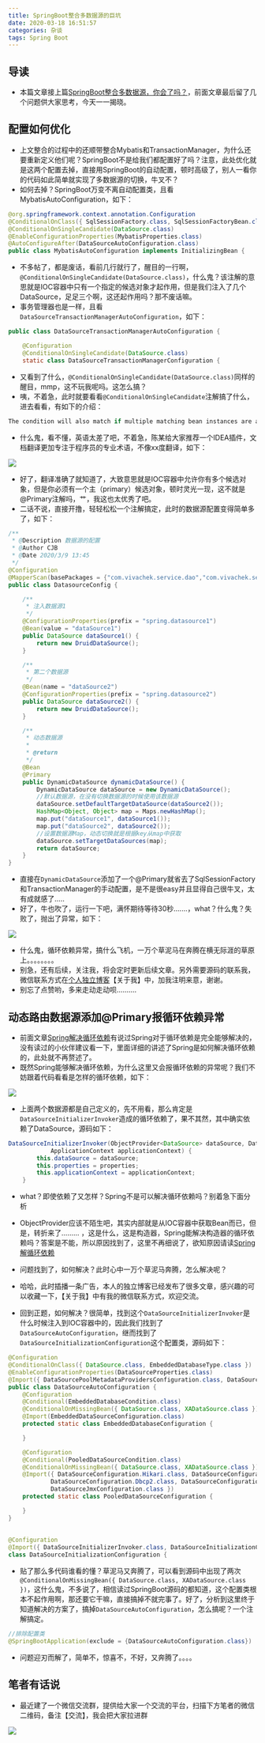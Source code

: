 ```yaml
---
title: SpringBoot整合多数据源的巨坑
date: 2020-03-18 16:51:57
categories: 杂谈
tags: Spring Boot
---
```

## 导读

- 本篇文章接上篇[SpringBoot整合多数据源，你会了吗？](https://chenjiabing666.github.io/2020/03/12/SpringBoot%E6%95%B4%E5%90%88%E5%A4%9A%E6%95%B0%E6%8D%AE%E6%BA%90%EF%BC%8C%E4%BD%A0%E4%BC%9A%E4%BA%86%E5%90%97%EF%BC%9F/)，前面文章最后留了几个问题供大家思考，今天一一揭晓。



## 配置如何优化

- 上文整合的过程中的还顺带整合Mybatis和TransactionManager，为什么还要重新定义他们呢？SpringBoot不是给我们都配置好了吗？注意，此处优化就是这两个配置去掉，直接用SpringBoot的自动配置，顿时高级了，别人一看你的代码如此简单就实现了多数据源的切换，牛叉不？
- 如何去掉？SpringBoot万变不离自动配置类，且看MybatisAutoConfiguration，如下：

```java
@org.springframework.context.annotation.Configuration
@ConditionalOnClass({ SqlSessionFactory.class, SqlSessionFactoryBean.class })
@ConditionalOnSingleCandidate(DataSource.class)
@EnableConfigurationProperties(MybatisProperties.class)
@AutoConfigureAfter(DataSourceAutoConfiguration.class)
public class MybatisAutoConfiguration implements InitializingBean {
```

- 不多帖了，都是废话，看前几行就行了，醒目的一行啊，`@ConditionalOnSingleCandidate(DataSource.class)`，什么鬼？该注解的意思就是IOC容器中只有一个指定的候选对象才起作用，但是我们注入了几个DataSource，足足三个啊，这还起作用吗？那不废话嘛。
- 事务管理器也是一样，且看`DataSourceTransactionManagerAutoConfiguration`，如下：

```java
public class DataSourceTransactionManagerAutoConfiguration {

	@Configuration
	@ConditionalOnSingleCandidate(DataSource.class)
	static class DataSourceTransactionManagerConfiguration {
```

- 又看到了什么，`@ConditionalOnSingleCandidate(DataSource.class)`同样的醒目，mmp，这不玩我呢吗。这怎么搞？
- 咦，不着急，此时就要看看`@ConditionalOnSingleCandidate`注解搞了什么，进去看看，有如下的介绍：

```java
The condition will also match if multiple matching bean instances are already contained in the BeanFactory but a primary candidate has been defined; essentially, the condition match if auto-wiring a bean with the defined type will succeed.
```

- 什么鬼，看不懂，英语太差了吧，不着急，陈某给大家推荐一个IDEA插件，文档翻译更加专注于程序员的专业术语，不像xx度翻译，如下：

![](https://gitee.com/chenjiabing666/Blog-file/raw/master/transac1.png)

- 好了，翻译准确了就知道了，大致意思就是IOC容器中允许你有多个候选对象，但是你必须有一个主（primary）候选对象，顿时灵光一现，这不就是@Primary注解吗，艹，我这也太优秀了吧。
- 二话不说，直接开撸，轻轻松松一个注解搞定，此时的数据源配置变得简单多了，如下：

```java
/**
 * @Description 数据源的配置
 * @Author CJB
 * @Date 2020/3/9 13:45
 */
@Configuration
@MapperScan(basePackages = {"com.vivachek.service.dao","com.vivachek.service.dao2"})
public class DatasourceConfig {

    /**
     * 注入数据源1
     */
    @ConfigurationProperties(prefix = "spring.datasource1")
    @Bean(value = "dataSource1")
    public DataSource dataSource1() {
        return new DruidDataSource();
    }

    /**
     * 第二个数据源
     */
    @Bean(name = "dataSource2")
    @ConfigurationProperties(prefix = "spring.datasource2")
    public DataSource dataSource2() {
        return new DruidDataSource();
    }

    /**
     * 动态数据源
     *
     * @return
     */
    @Bean
    @Primary
    public DynamicDataSource dynamicDataSource() {
        DynamicDataSource dataSource = new DynamicDataSource();
        //默认数据源，在没有切换数据源的时候使用该数据源
        dataSource.setDefaultTargetDataSource(dataSource2());
        HashMap<Object, Object> map = Maps.newHashMap();
        map.put("dataSource1", dataSource1());
        map.put("dataSource2", dataSource2());
        //设置数据源Map，动态切换就是根据key从map中获取
        dataSource.setTargetDataSources(map);
        return dataSource;
    }
}
```

- 直接在`DynamicDataSource`添加了一个@Primary就省去了SqlSessionFactory和TransactionManager的手动配置，是不是很easy并且显得自己很牛叉，太有成就感了.....
- 好了，牛也吹了，运行一下吧，满怀期待等待30秒.......，what？什么鬼？失败了，抛出了异常，如下：

![](https://gitee.com/chenjiabing666/Blog-file/raw/master/circleex.png)

- 什么鬼，循环依赖异常，搞什么飞机，一万个草泥马在奔腾在横无际涯的草原上。。。。。。。。
- 别急，还有后续，关注我，将会定时更新后续文章。另外需要源码的联系我，微信联系方式在[个人独立博客](https://chenjiabing666.github.io/)【关于我】中，加我注明来意，谢谢。
- 别忘了点赞哟，多来走动走动呗..........



## 动态路由数据源添加@Primary报循环依赖异常

- 前面文章[Spring解决循环依赖](https://chenjiabing666.github.io/2019/07/17/Spring%E8%A7%A3%E5%86%B3%E5%BE%AA%E7%8E%AF%E4%BE%9D%E8%B5%96/)有说过Spring对于循环依赖是完全能够解决的，没有读过的小伙伴建议看一下，里面详细的讲述了Spring是如何解决循环依赖的，此处就不再赘述了。
- 既然Spring能够解决循环依赖，为什么这里又会报循环依赖的异常呢？我们不妨跟着代码看看是怎样的循环依赖，如下：

![](https://gitee.com/chenjiabing666/Blog-file/raw/master/circleex.png)

- 上面两个数据源都是自己定义的，先不用看，那么肯定是`DataSourceInitializerInvoker`造成的循环依赖了，果不其然，其中确实依赖了DataSource，源码如下：

```java
DataSourceInitializerInvoker(ObjectProvider<DataSource> dataSource, DataSourceProperties properties,
			ApplicationContext applicationContext) {
		this.dataSource = dataSource;
		this.properties = properties;
		this.applicationContext = applicationContext;
	}

```

- what？即使依赖了又怎样？Spring不是可以解决循环依赖吗？别着急下面分析
- ObjectProvider应该不陌生吧，其实内部就是从IOC容器中获取Bean而已，但是，转折来了......... ，这是什么，这是构造器，Spring能解决构造器的循环依赖吗？答案是不能，所以原因找到了，这里不再细说了，欲知原因请读[Spring解循环依赖](https://chenjiabing666.github.io/2019/07/17/Spring%E8%A7%A3%E5%86%B3%E5%BE%AA%E7%8E%AF%E4%BE%9D%E8%B5%96/)
- 问题找到了，如何解决？此时心中一万个草泥马奔腾，怎么解决呢？

- 哈哈，此时插播一条广告，本人的独立博客已经发布了很多文章，感兴趣的可以收藏一下，【关于我】中有我的微信联系方式，欢迎交流。
- 回到正题，如何解决？很简单，找到这个`DataSourceInitializerInvoker`是什么时候注入到IOC容器中的，因此我们找到了`DataSourceAutoConfiguration`，继而找到了`DataSourceInitializationConfiguration`这个配置类，源码如下：

```java
@Configuration
@ConditionalOnClass({ DataSource.class, EmbeddedDatabaseType.class })
@EnableConfigurationProperties(DataSourceProperties.class)
@Import({ DataSourcePoolMetadataProvidersConfiguration.class, DataSourceInitializationConfiguration.class })
public class DataSourceAutoConfiguration {
    @Configuration
	@Conditional(EmbeddedDatabaseCondition.class)
	@ConditionalOnMissingBean({ DataSource.class, XADataSource.class })
	@Import(EmbeddedDataSourceConfiguration.class)
	protected static class EmbeddedDatabaseConfiguration {

	}

	@Configuration
	@Conditional(PooledDataSourceCondition.class)
	@ConditionalOnMissingBean({ DataSource.class, XADataSource.class })
	@Import({ DataSourceConfiguration.Hikari.class, DataSourceConfiguration.Tomcat.class,
			DataSourceConfiguration.Dbcp2.class, DataSourceConfiguration.Generic.class,
			DataSourceJmxConfiguration.class })
	protected static class PooledDataSourceConfiguration {

	}   
}
    
    
@Configuration
@Import({ DataSourceInitializerInvoker.class, DataSourceInitializationConfiguration.Registrar.class })
class DataSourceInitializationConfiguration {
```

- 贴了那么多代码谁看的懂？草泥马又奔腾了，可以看到源码中出现了两次`@ConditionalOnMissingBean({ DataSource.class, XADataSource.class })`，这什么鬼，不多说了，相信读过SpringBoot源码的都知道，这个配置类根本不起作用啊，那还要它干嘛，直接搞掉不就完事了。好了，分析到这里终于知道解决的方案了，搞掉`DataSourceAutoConfiguration`，怎么搞呢？一个注解搞定。

```java
//排除配置类
@SpringBootApplication(exclude = {DataSourceAutoConfiguration.class})
```

- 问题迎刃而解了，简单不，惊喜不，不好，又奔腾了。。。。


## 笔者有话说

- 最近建了一个微信交流群，提供给大家一个交流的平台，扫描下方笔者的微信二维码，备注【交流】，我会把大家拉进群

![](https://gitee.com/chenjiabing666/Blog-file/raw/master/%E5%BE%AE%E4%BF%A1%E5%9B%BE%E7%89%87_20200310211704.jpg)

















